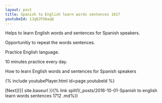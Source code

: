 ```yaml
---
layout: post
title: Spanish to English learn words sentences 1017 
youtubeId: 1JqQJFObaqQ
---
```

 
 
Helps to learn English words and sentences for Spanish speakers.

Opportunitiy to repeat the words sentences. 

Practice English language. 
 
10 minutes practice every day. 
 
How to learn English words and sentences for Spanish speakers 
 
{% include youtubePlayer.html id=page.youtubeId %}
 
 
[Next]({{ site.baseurl }}{% link  split1/_posts/2016-10-01-Spanish to english learn words sentences 1712 .md%})
 
